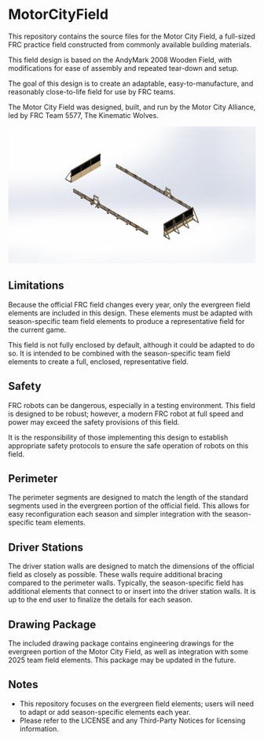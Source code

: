 # MotorCityField

This repository contains the source files for the Motor City Field, a full-sized FRC practice field constructed from commonly available building materials.

This field design is based on the AndyMark 2008 Wooden Field, with modifications for ease of assembly and repeated tear-down and setup.

The goal of this design is to create an adaptable, easy-to-manufacture, and reasonably close-to-life field for use by FRC teams.

The Motor City Field was designed, built, and run by the Motor City Alliance, led by FRC Team 5577, The Kinematic Wolves.

![Motor City Field](Motor%20City%20Field.PNG)

## Limitations

Because the official FRC field changes every year, only the evergreen field elements are included in this design. These elements must be adapted with season-specific team field elements to produce a representative field for the current game.

This field is not fully enclosed by default, although it could be adapted to do so. It is intended to be combined with the season-specific team field elements to create a full, enclosed, representative field.

## Safety

FRC robots can be dangerous, especially in a testing environment. This field is designed to be robust; however, a modern FRC robot at full speed and power may exceed the safety provisions of this field.

It is the responsibility of those implementing this design to establish appropriate safety protocols to ensure the safe operation of robots on this field.

## Perimeter

The perimeter segments are designed to match the length of the standard segments used in the evergreen portion of the official field. This allows for easy reconfiguration each season and simpler integration with the season-specific team elements.

## Driver Stations

The driver station walls are designed to match the dimensions of the official field as closely as possible. These walls require additional bracing compared to the perimeter walls. Typically, the season-specific field has additional elements that connect to or insert into the driver station walls. It is up to the end user to finalize the details for each season.

## Drawing Package

The included drawing package contains engineering drawings for the evergreen portion of the Motor City Field, as well as integration with some 2025 team field elements. This package may be updated in the future.  

## Notes

- This repository focuses on the evergreen field elements; users will need to adapt or add season-specific elements each year.  
- Please refer to the LICENSE and any Third-Party Notices for licensing information.
